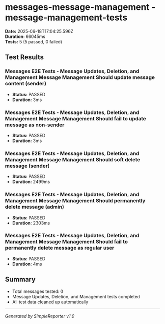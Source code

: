 # messages-message-management - message-management-tests

**Date:** 2025-06-18T17:04:25.596Z  
**Duration:** 66045ms  
**Tests:** 5 (5 passed, 0 failed)

## Test Results


### Messages E2E Tests - Message Updates, Deletion, and Management Message Management Should update message content (sender)
- **Status:** PASSED
- **Duration:** 3ms



### Messages E2E Tests - Message Updates, Deletion, and Management Message Management Should fail to update message as non-sender
- **Status:** PASSED
- **Duration:** 3ms



### Messages E2E Tests - Message Updates, Deletion, and Management Message Management Should soft delete message (sender)
- **Status:** PASSED
- **Duration:** 2499ms



### Messages E2E Tests - Message Updates, Deletion, and Management Message Management Should permanently delete message (admin)
- **Status:** PASSED
- **Duration:** 2303ms



### Messages E2E Tests - Message Updates, Deletion, and Management Message Management Should fail to permanently delete message as regular user
- **Status:** PASSED
- **Duration:** 4ms



## Summary

- Total messages tested: 0
- Message Updates, Deletion, and Management tests completed
- All test data cleaned up automatically

---
*Generated by SimpleReporter v1.0*
